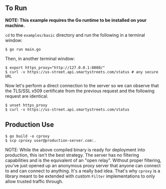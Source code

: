 To Run
-----------------------------

**NOTE: This example requires the Go runtime to be installed on your machine.**

`cd` to the `examples/basic` directory and run the following in a terminal window:
```
$ go run main.go
```

Then, in another terminal window:
```
$ export https_proxy="http://127.0.0.1:8080/"
$ curl -v https://us-street.api.smartystreets.com/status # any secure URL
```

Now let's perform a direct connection to the server so we can observe that the TLS/SSL x509 certificate from the previous request and the following request are identical.
```
$ unset https_proxy
$ curl -v https://us-street.api.smartystreets.com/status
```

Production Use
------------------------------
```
$ go build -o cproxy
$ scp cproxy user@production-server.com:.
```
NOTE: While the above compiled binary is ready for deployment into production, this isn't the best strategy. The server has no filtering capabilities and is the equivalent of an "open relay". Without proper filtering, you've just opened up an anonymous proxy server that anyone can connect to and can connect to anything. It's a really bad idea. That's why `cproxy` is a library meant to be extended with custom `Filter` implementations to only allow trusted traffic through.